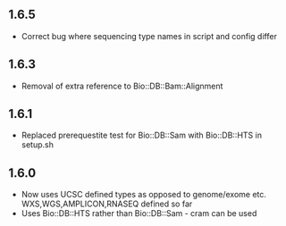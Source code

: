 ## 1.6.5
* Correct bug where sequencing type names in script and config differ

## 1.6.3
* Removal of extra reference to Bio::DB::Bam::Alignment

## 1.6.1
* Replaced prerequestite test for Bio::DB::Sam with Bio::DB::HTS in setup.sh

## 1.6.0
* Now uses UCSC defined types as opposed to genome/exome etc. WXS,WGS,AMPLICON,RNASEQ defined so far
* Uses Bio::DB::HTS rather than Bio::DB::Sam - cram can be used
